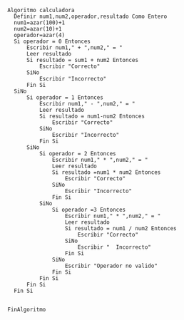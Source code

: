       Algoritmo calculadora
      	Definir num1,num2,operador,resultado Como Entero
      	num1=azar(100)+1
      	num2=azar(10)+1
      	operador=azar(4)
      	Si operador = 0 Entonces
      		Escribir num1," + ",num2," = "
      		Leer resultado
      		Si resultado = sum1 + num2 Entonces
      			Escribir "Correcto"
      		SiNo
      			Escribir "Incorrecto"
      		Fin Si
      	SiNo
      		Si operador = 1 Entonces
      			Escribir num1," - ",num2," = "
      			Leer resultado
      			Si resultado = num1-num2 Entonces
      				Escribir "Correcto"
      			SiNo
      				Escribir "Incorrecto"
      			Fin Si
      		SiNo
      			Si operador = 2 Entonces
      				Escribir num1," * ",num2," = "
      				Leer resultado
      				Si resultado =num1 * num2 Entonces
      					Escribir "Correcto"
      				SiNo
      					Escribir "Incorrecto"
      				Fin Si
      			SiNo
      				Si operador =3 Entonces
      					Escribir num1," * ",num2," = "
      					Leer resultado
      					Si resultado = num1 / num2 Entonces
      						Escribir "Correcto"
      					SiNo
      						Escribir "	Incorrecto"
      					Fin Si
      				SiNo
      					Escribir "Operador no valido"
      				Fin Si
      			Fin Si
      		Fin Si
      	Fin Si
      	
      	
      FinAlgoritmo

